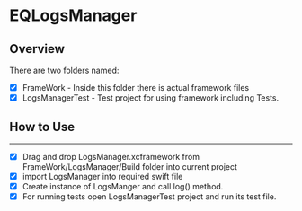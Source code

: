 # EQLogsManager

## Overview

There are two folders named:
- [x] FrameWork - Inside this folder there is actual framework files
- [x] LogsManagerTest - Test project for using framework including Tests.

## How to Use
---

- [x] Drag and drop LogsManager.xcframework from FrameWork/LogsManager/Build folder into current project
- [x] import LogsManager into required swift file
- [x] Create instance of LogsManger and call log() method.
- [x] For running tests open LogsManagerTest project and run its test file.
